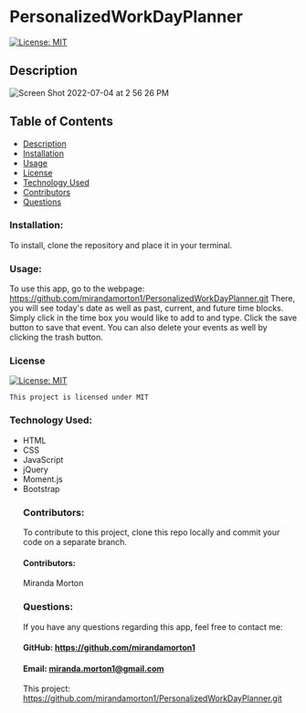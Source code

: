 # PersonalizedWorkDayPlanner

[![License: MIT](https://img.shields.io/badge/License-MIT-yellow.svg)](https://opensource.org/licenses/MIT)
  
  ## Description
  
  
![Screen Shot 2022-07-04 at 2 56 26 PM](https://user-images.githubusercontent.com/107001559/177211216-2ed1bc50-3374-45b8-affb-134eefe6b75c.png)

  ## Table of Contents
  * [Description](#description)
  * [Installation](#installation)
  * [Usage](#usage)
  * [License](#license)
  * [Technology Used](#technology-used)
  * [Contributors](#contributors)
  * [Questions](#questions)

  ### Installation:
  To install, clone the repository and place it in your terminal.
  ### Usage:
  To use this app, go to the webpage: https://github.com/mirandamorton1/PersonalizedWorkDayPlanner.git
  There, you will see today's date as well as past, current, and future time blocks. Simply click in the time box you would like to add to and type. Click the save button to save that event. You can also delete your events as well by clicking the trash button. 
  ### License

  
[![License: MIT](https://img.shields.io/badge/License-MIT-yellow.svg)](https://opensource.org/licenses/MIT)
  
  
`This project is licensed under MIT`

  ### Technology Used:
  - HTML
  - CSS
- JavaScript
- jQuery
- Moment.js
- Bootstrap
  ### Contributors: 
  To contribute to this project, clone this repo locally and commit your code on a separate branch. 
  #### Contributors:
  Miranda Morton
  ### Questions:
  If you have any questions regarding this app, feel free to contact me: 
  #### GitHub: https://github.com/mirandamorton1   
  #### Email: miranda.morton1@gmail.com
  This project: https://github.com/mirandamorton1/PersonalizedWorkDayPlanner.git


